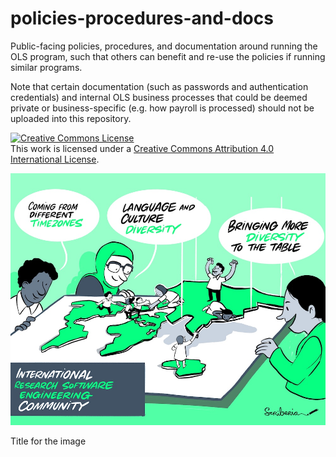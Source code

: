 # policies-procedures-and-docs
Public-facing policies, procedures, and documentation around running the OLS program, such that others can benefit and re-use the policies if running similar programs. 

Note that certain documentation (such as passwords and authentication credentials) and internal OLS business processes that could be deemed private or business-specific (e.g. how payroll is processed) should not be uploaded into this repository. 

<a rel="license" href="http://creativecommons.org/licenses/by/4.0/"><img alt="Creative Commons License" style="border-width:0" src="https://i.creativecommons.org/l/by/4.0/88x31.png" /></a><br />This work is licensed under a <a rel="license" href="http://creativecommons.org/licenses/by/4.0/">Creative Commons Attribution 4.0 International License</a>.

![RSE Asia image](figures/rse-community.jpg)

Title for the image

